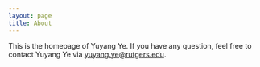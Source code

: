 ```yaml
---
layout: page
title: About
---
```


This is the homepage of Yuyang Ye. If you have any question, feel free to contact Yuyang Ye via yuyang.ye@rutgers.edu.
